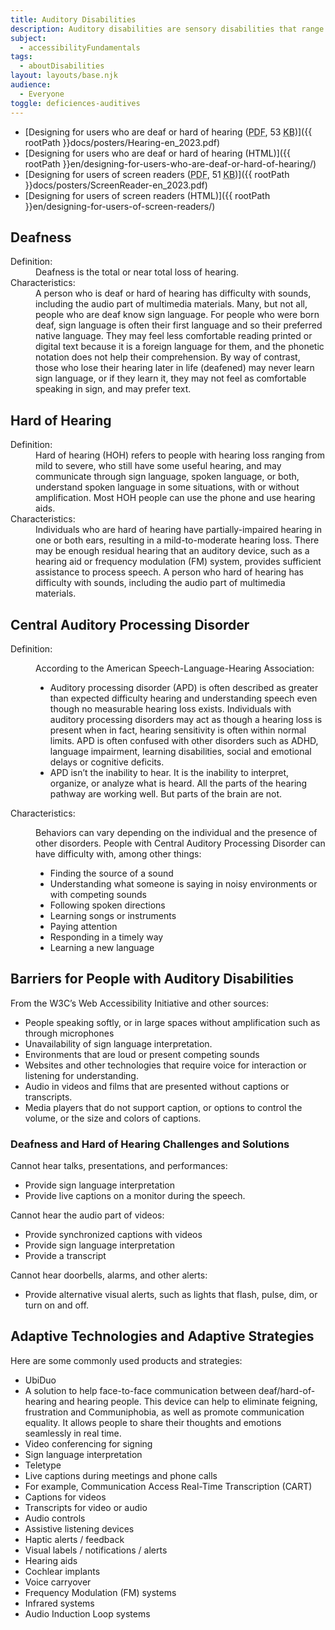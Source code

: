 ```yaml
---
title: Auditory Disabilities
description: Auditory disabilities are sensory disabilities that range from partial to complete hearing loss.
subject:
  - accessibilityFundamentals
tags:
  - aboutDisabilities
layout: layouts/base.njk
audience:
  - Everyone
toggle: deficiences-auditives
---
```


* [Designing for users who are deaf or hard of hearing (<abbr title="Portable Document Format">PDF</abbr>, 53 <abbr title="KiloByte">KB</abbr>)]({{ rootPath }}docs/posters/Hearing-en_2023.pdf)
* [Designing for users who are deaf or hard of hearing (HTML)]({{ rootPath }}en/designing-for-users-who-are-deaf-or-hard-of-hearing/)
* [Designing for users of screen readers (<abbr title="Portable Document Format">PDF</abbr>, 51 <abbr title="KiloByte">KB</abbr>)]({{ rootPath }}docs/posters/ScreenReader-en_2023.pdf)
* [Designing for users of screen readers (HTML)]({{ rootPath }}en/designing-for-users-of-screen-readers/)

## Deafness

<dl>
<dt>Definition:</dt>
<dd>Deafness is the total or near total loss of hearing.</dd>
<dt>Characteristics:</dt>
<dd>A person who is deaf or hard of hearing has difficulty with sounds, including the audio part of multimedia materials. Many, but not all, people who are deaf know sign language. For people who were born deaf, sign language is often their first language and so their preferred native language. They may feel less comfortable reading printed or digital text because it is a foreign language for them, and the phonetic notation does not help their comprehension. By way of contrast, those who lose their hearing later in life (deafened) may never learn sign language, or if they learn it, they may not feel as comfortable speaking in sign, and may prefer text.</dd>
</dl>

## Hard of Hearing

<dl>
<dt>Definition:</dt>
<dd>Hard of hearing (HOH) refers to people with hearing loss ranging from mild to severe, who still have some useful hearing, and may communicate through sign language, spoken language, or both, understand spoken language in some situations, with or without amplification. Most HOH people can use the phone and use hearing aids.</dd>
<dt>Characteristics:</dt>
<dd>Individuals who are hard of hearing have partially-impaired hearing in one or both ears, resulting in a mild-to-moderate hearing loss. There may be enough residual hearing that an auditory device, such as a hearing aid or frequency modulation (FM) system, provides sufficient assistance to process speech. A person who hard of hearing has difficulty with sounds, including the audio part of multimedia materials.</dd>
</dl>

## Central Auditory Processing Disorder

<dl>
<dt>Definition:</dt>
<dd>

According to the American Speech-Language-Hearing Association:

* Auditory processing disorder (APD) is often described as greater than expected difficulty hearing and understanding speech even though no measurable hearing loss exists. Individuals with auditory processing disorders may act as though a hearing loss is present when in fact, hearing sensitivity is often within normal limits. APD is often confused with other disorders such as ADHD, language impairment, learning disabilities, social and emotional delays or cognitive deficits.
* APD isn’t the inability to hear. It is the inability to interpret, organize, or analyze what is heard. All the parts of the hearing pathway are working well. But parts of the brain are not.

</dd>
<dt>Characteristics:</dt>
<dd>

Behaviors can vary depending on the individual and the presence of other disorders. People with Central Auditory Processing Disorder can have difficulty with, among other things:

* Finding the source of a sound
* Understanding what someone is saying in noisy environments or with competing sounds
* Following spoken directions
* Learning songs or instruments
* Paying attention
* Responding in a timely way
* Learning a new language

</dd>

</dl>

## Barriers for People with Auditory Disabilities

From the W3C’s Web Accessibility Initiative and other sources:

* People speaking softly, or in large spaces without amplification such as through microphones
* Unavailability of sign language interpretation.
* Environments that are loud or present competing sounds
* Websites and other technologies that require voice for interaction or listening for understanding.
* Audio in videos and films that are presented without captions or transcripts.
* Media players that do not support caption, or options to control the volume, or the size and colors of captions.

### Deafness and Hard of Hearing Challenges and Solutions

Cannot hear talks, presentations, and performances:

* Provide sign language interpretation
* Provide live captions on a monitor during the speech.

Cannot hear the audio part of videos:

* Provide synchronized captions with videos
* Provide sign language interpretation
* Provide a transcript

Cannot hear doorbells, alarms, and other alerts:

* Provide alternative visual alerts, such as lights that flash, pulse, dim, or turn on and off.

## Adaptive Technologies and Adaptive Strategies

Here are some commonly used products and strategies:

* UbiDuo
* A solution to help face-to-face communication between deaf/hard-of-hearing and hearing people. This device can help to eliminate feigning, frustration and Communiphobia, as well as promote communication equality. It allows people to share their thoughts and emotions seamlessly in real time.
* Video conferencing for signing
* Sign language interpretation
* Teletype
* Live captions during meetings and phone calls
* For example, Communication Access Real-Time Transcription (CART)
* Captions for videos
* Transcripts for video or audio
* Audio controls
* Assistive listening devices
* Haptic alerts / feedback
* Visual labels / notifications / alerts
* Hearing aids
* Cochlear implants
* Voice carryover
* Frequency Modulation (FM) systems
* Infrared systems
* Audio Induction Loop systems
